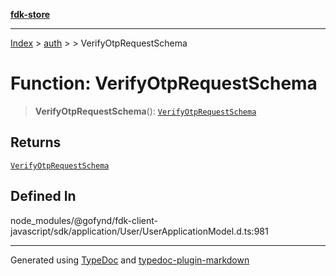 [**fdk-store**](../../../README.md)
***

[Index](../../../API.md) > [auth](../../README.md) > [<internal>](../README.md) > VerifyOtpRequestSchema

# Function: VerifyOtpRequestSchema

> **VerifyOtpRequestSchema**(): [`VerifyOtpRequestSchema`](../type-aliases/type-alias.VerifyOtpRequestSchema.md)

## Returns

[`VerifyOtpRequestSchema`](../type-aliases/type-alias.VerifyOtpRequestSchema.md)

## Defined In

node\_modules/@gofynd/fdk-client-javascript/sdk/application/User/UserApplicationModel.d.ts:981

***
Generated using [TypeDoc](https://typedoc.org/) and [typedoc-plugin-markdown](https://www.npmjs.com/package/typedoc-plugin-markdown)

